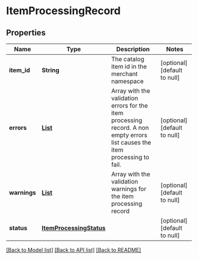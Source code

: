 # ItemProcessingRecord
## Properties

Name | Type | Description | Notes
------------ | ------------- | ------------- | -------------
**item\_id** | **String** | The catalog item id in the merchant namespace | [optional] [default to null]
**errors** | [**List**](ItemValidationEvent.md) | Array with the validation errors for the item processing record. A non empty errors list causes the item processing to fail. | [optional] [default to null]
**warnings** | [**List**](ItemValidationEvent.md) | Array with the validation warnings for the item processing record | [optional] [default to null]
**status** | [**ItemProcessingStatus**](ItemProcessingStatus.md) |  | [optional] [default to null]

[[Back to Model list]](../README.md#documentation-for-models) [[Back to API list]](../README.md#documentation-for-api-endpoints) [[Back to README]](../README.md)

